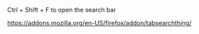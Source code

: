 Ctrl + Shift + F to open the search bar

<https://addons.mozilla.org/en-US/firefox/addon/tabsearchthing/>
